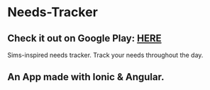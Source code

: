 # Needs-Tracker

<h2>Check it out on Google Play: <a href="https://play.google.com/store/apps/details?id=io.tracker.needs">HERE</a></h2>

Sims-inspired needs tracker.
Track your needs throughout the day.
## An App made with Ionic & Angular.

